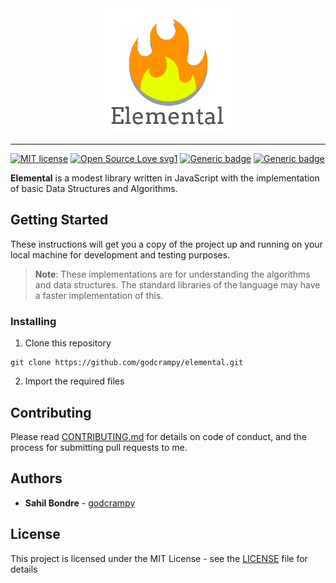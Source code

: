 <div align="center">
  <img src="https://raw.githubusercontent.com/godcrampy/elemental/master/docs/commons/flame-named.png" style="width: 200px; height: auto;">
</div>

-------------------------------

[![MIT license](https://img.shields.io/badge/License-MIT-blue.svg)](LICENSE)  [![Open Source Love svg1](https://badges.frapsoft.com/os/v1/open-source.svg?v=103)](https://github.com/godcrampy/elemental/)  [![Generic badge](https://img.shields.io/badge/Version-0.0-blue.svg)](https://github.com/godcrampy/elemental/tags)  [![Generic badge](https://img.shields.io/badge/status-building-red.svg)](https://github.com/godcrampy/elemental/tags)

**Elemental** is a modest library written in JavaScript with the implementation of basic Data Structures and Algorithms.

## Getting Started

These instructions will get you a copy of the project up and running on your local machine for development and testing purposes. 
> **Note**: These implementations are for understanding the algorithms and data structures. The standard libraries of the language may have a faster implementation of this.

### Installing

1. Clone this repository
```
git clone https://github.com/godcrampy/elemental.git
```

2. Import the required files

## Contributing

Please read [CONTRIBUTING.md](CONTRIBUTING.md) for details on code of conduct, and the process for submitting pull requests to me.


## Authors

* **Sahil Bondre** - [godcrampy](https://github.com/godcrampy)

## License

This project is licensed under the MIT License - see the [LICENSE](LICENSE) file for details
